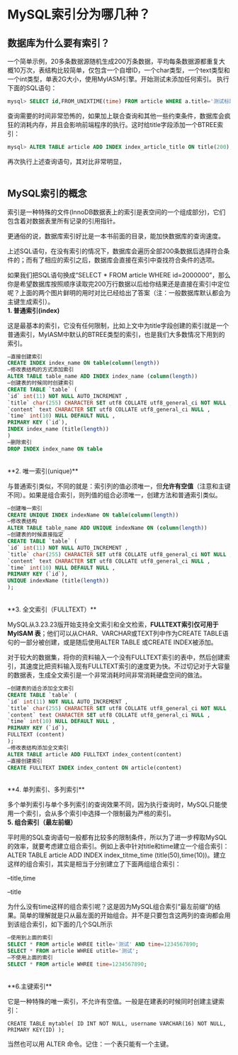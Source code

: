 # MySQL索引分为哪几种？


## 数据库为什么要有索引？
一个简单示例，20多条数据源随机生成200万条数据，平均每条数据源都重复大概10万次，表结构比较简单，仅包含一个自增ID，一个char类型，一个text类型和一个int类型，单表2G大小，使用MyIASM引擎。开始测试未添加任何索引。
执行下面的SQL语句：
```sql
mysql> SELECT id,FROM_UNIXTIME(time) FROM article WHERE a.title='测试标题'
```

查询需要的时间非常恐怖的，如果加上联合查询和其他一些约束条件，数据库会疯狂的消耗内存，并且会影响前端程序的执行。这时给title字段添加一个BTREE索引：

```sql
mysql> ALTER TABLE article ADD INDEX index_article_title ON title(200);
```

再次执行上述查询语句，其对比非常明显，
<br><br>


## MySQL索引的概念

索引是一种特殊的文件(InnoDB数据表上的索引是表空间的一个组成部分)，它们包含着对数据表里所有记录的引用指针。

更通俗的说，数据库索引好比是一本书前面的目录，能加快数据库的查询速度。

上述SQL语句，在没有索引的情况下，数据库会遍历全部200条数据后选择符合条件的；而有了相应的索引之后，数据库会直接在索引中查找符合条件的选项。

如果我们把SQL语句换成“SELECT * FROM article WHERE id=2000000”，那么你是希望数据库按照顺序读取完200万行数据以后给你结果还是直接在索引中定位呢？上面的两个图片鲜明的用时对比已经给出了答案（注：一般数据库默认都会为主键生成索引）。
<br>
**1. 普通索引(index)**

这是最基本的索引，它没有任何限制，比如上文中为title字段创建的索引就是一个普通索引，MyIASM中默认的BTREE类型的索引，也是我们大多数情况下用到的索引。
```sql
–直接创建索引
CREATE INDEX index_name ON table(column(length))
–修改表结构的方式添加索引
ALTER TABLE table_name ADD INDEX index_name (column(length))
–创建表的时候同时创建索引
CREATE TABLE `table` (
`id` int(11) NOT NULL AUTO_INCREMENT ,
`title` char(255) CHARACTER SET utf8 COLLATE utf8_general_ci NOT NULL ,
`content` text CHARACTER SET utf8 COLLATE utf8_general_ci NULL ,
`time` int(10) NULL DEFAULT NULL ,
PRIMARY KEY (`id`),
INDEX index_name (title(length))
)
–删除索引
DROP INDEX index_name ON table
```
<br>
**2. 唯一索引(unique)**

与普通索引类似，不同的就是：索引列的值必须唯一，但**允许有空值**（注意和主键不同）。如果是组合索引，则列值的组合必须唯一，创建方法和普通索引类似。

```sql
–创建唯一索引
CREATE UNIQUE INDEX indexName ON table(column(length))
–修改表结构
ALTER TABLE table_name ADD UNIQUE indexName ON (column(length))
–创建表的时候直接指定
CREATE TABLE `table` (
`id` int(11) NOT NULL AUTO_INCREMENT ,
`title` char(255) CHARACTER SET utf8 COLLATE utf8_general_ci NOT NULL ,
`content` text CHARACTER SET utf8 COLLATE utf8_general_ci NULL ,
`time` int(10) NULL DEFAULT NULL ,
PRIMARY KEY (`id`),
UNIQUE indexName (title(length))
);
```

<br>
**3. 全文索引（FULLTEXT）**

MySQL从3.23.23版开始支持全文索引和全文检索，**FULLTEXT索引仅可用于MyISAM 表**；他们可以从CHAR、VARCHAR或TEXT列中作为CREATE TABLE语句的一部分被创建，或是随后使用ALTER TABLE 或CREATE INDEX被添加。

对于较大的数据集，将你的资料输入一个没有FULLTEXT索引的表中，然后创建索引，其速度比把资料输入现有FULLTEXT索引的速度更为快。不过切记对于大容量的数据表，生成全文索引是一个非常消耗时间非常消耗硬盘空间的做法。


```sql
–创建表的适合添加全文索引
CREATE TABLE `table` (
`id` int(11) NOT NULL AUTO_INCREMENT ,
`title` char(255) CHARACTER SET utf8 COLLATE utf8_general_ci NOT NULL ,
`content` text CHARACTER SET utf8 COLLATE utf8_general_ci NULL ,
`time` int(10) NULL DEFAULT NULL ,
PRIMARY KEY (`id`),
FULLTEXT (content)
);
–修改表结构添加全文索引
ALTER TABLE article ADD FULLTEXT index_content(content)
–直接创建索引
CREATE FULLTEXT INDEX index_content ON article(content)
```
<br>
**4. 单列索引、多列索引**

多个单列索引与单个多列索引的查询效果不同，因为执行查询时，MySQL只能使用一个索引，会从多个索引中选择一个限制最为严格的索引。
<br>
**5. 组合索引（最左前缀）**

平时用的SQL查询语句一般都有比较多的限制条件，所以为了进一步榨取MySQL的效率，就要考虑建立组合索引。例如上表中针对title和time建立一个组合索引：ALTER TABLE article ADD INDEX index_titme_time (title(50),time(10))。建立这样的组合索引，其实是相当于分别建立了下面两组组合索引：

–title,time

–title

为什么没有time这样的组合索引呢？这是因为MySQL组合索引“最左前缀”的结果。简单的理解就是只从最左面的开始组合。并不是只要包含这两列的查询都会用到该组合索引，如下面的几个SQL所示
```sql
–使用到上面的索引
SELECT * FROM article WHREE title='测试' AND time=1234567890;
SELECT * FROM article WHREE utitle='测试';
–不使用上面的索引
SELECT * FROM article WHREE time=1234567890;
```

<br>
**6.主键索引**

它是一种特殊的唯一索引，不允许有空值。一般是在建表的时候同时创建主键索引：
```aql
CREATE TABLE mytable( ID INT NOT NULL, username VARCHAR(16) NOT NULL, PRIMARY KEY(ID) );  
```
当然也可以用 ALTER 命令。记住：一个表只能有一个主键。